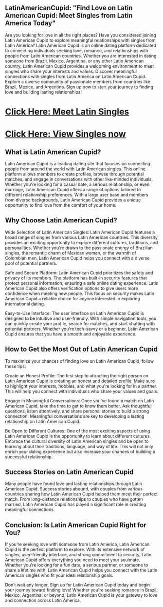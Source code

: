 ## LatinAmericanCupid: "Find Love on Latin American Cupid: Meet Singles from Latin America Today"
Are you looking for love in all the right places? Have you considered joining Latin American Cupid to explore meaningful relationships with singles from Latin America? Latin American Cupid is an online dating platform dedicated to connecting individuals seeking love, romance, and relationships with people from Latin American countries. Whether you are interested in dating someone from Brazil, Mexico, Argentina, or any other Latin American country, Latin American Cupid provides a welcoming environment to meet singles who share your interests and values. Discover meaningful connections with singles from Latin America on Latin American Cupid. Explore a diverse community of passionate members from countries like Brazil, Mexico, and Argentina. Sign up now to start your journey to finding love and building lasting relationships!

# <a href="https://boostimmunity.shop/">Click Here: Meet Latin Singles</a>
# <a href="https://boostimmunity.shop/">Click Here: View Singles now</a>
## What is Latin American Cupid?
Latin American Cupid is a leading dating site that focuses on connecting people from around the world with Latin American singles. This online platform allows members to create profiles, browse through potential matches, and engage in conversations with other like-minded individuals. Whether you're looking for a casual date, a serious relationship, or even marriage, Latin American Cupid offers a range of options tailored to different relationship preferences. With a large user base and members from diverse backgrounds, Latin American Cupid provides a unique opportunity to find love from the comfort of your home.

## Why Choose Latin American Cupid?
Wide Selection of Latin American Singles: Latin American Cupid features a broad range of singles from various Latin American countries. This diversity provides an exciting opportunity to explore different cultures, traditions, and personalities. Whether you're drawn to the passionate energy of Brazilian singles, the romantic charm of Mexican women, or the warmth of Colombian men, Latin American Cupid helps you connect with a diverse pool of potential partners.

Safe and Secure Platform: Latin American Cupid prioritizes the safety and privacy of its members. The platform has built-in security features that protect personal information, ensuring a safe online dating experience. Latin American Cupid also offers verification options to give users more confidence when meeting new people. This focus on security makes Latin American Cupid a reliable choice for anyone interested in exploring international dating.

Easy-to-Use Interface: The user interface on Latin American Cupid is designed to be intuitive and user-friendly. With simple navigation tools, you can quickly create your profile, search for matches, and start chatting with potential partners. Whether you're tech-savvy or a beginner, Latin American Cupid ensures that you have a smooth and enjoyable experience.

## How to Get the Most Out of Latin American Cupid
To maximize your chances of finding love on Latin American Cupid, follow these tips:

Create an Honest Profile: The first step to attracting the right person on Latin American Cupid is creating an honest and detailed profile. Make sure to highlight your interests, hobbies, and what you're looking for in a partner. This will help you connect with individuals who share your values and goals.

Engage in Meaningful Conversations: Once you've found a match on Latin American Cupid, take the time to get to know them better. Ask thoughtful questions, listen attentively, and share personal stories to build a strong connection. Meaningful conversations are key to developing a lasting relationship on Latin American Cupid.

Be Open to Different Cultures: One of the most exciting aspects of using Latin American Cupid is the opportunity to learn about different cultures. Embrace the cultural diversity of Latin American singles and be open to learning about their traditions, language, and way of life. This will not only enrich your dating experience but also increase your chances of building a successful relationship.

## Success Stories on Latin American Cupid
Many people have found love and lasting relationships through Latin American Cupid. Success stories abound, with couples from various countries sharing how Latin American Cupid helped them meet their perfect match. From long-distance relationships to couples who have gotten married, Latin American Cupid has played a significant role in creating meaningful connections.

## Conclusion: Is Latin American Cupid Right for You?
If you're seeking love with someone from Latin America, Latin American Cupid is the perfect platform to explore. With its extensive network of singles, user-friendly interface, and strong commitment to security, Latin American Cupid offers everything you need to meet your soulmate. Whether you're looking for a fun date, a serious partner, or someone to share a lifetime with, Latin American Cupid helps you connect with the Latin American singles who fit your ideal relationship goals.

Don’t wait any longer. Sign up for Latin American Cupid today and begin your journey toward finding love! Whether you're seeking romance in Brazil, Mexico, Argentina, or beyond, Latin American Cupid is your gateway to love and connection across Latin America.

